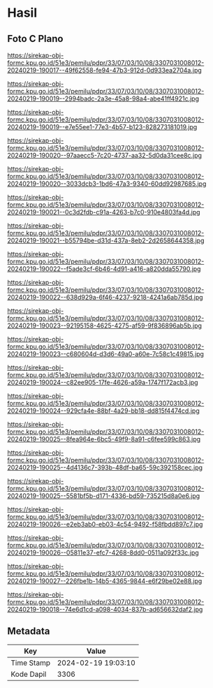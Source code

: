 # Hasil

## Foto C Plano

https://sirekap-obj-formc.kpu.go.id/51e3/pemilu/pdpr/33/07/03/10/08/3307031008012-20240219-190017--49f62558-fe94-47b3-912d-0d933ea2704a.jpg

https://sirekap-obj-formc.kpu.go.id/51e3/pemilu/pdpr/33/07/03/10/08/3307031008012-20240219-190019--2994badc-2a3e-45a8-98a4-abe41ff4921c.jpg

https://sirekap-obj-formc.kpu.go.id/51e3/pemilu/pdpr/33/07/03/10/08/3307031008012-20240219-190019--e7e55ee1-77e3-4b57-b123-828273181019.jpg

https://sirekap-obj-formc.kpu.go.id/51e3/pemilu/pdpr/33/07/03/10/08/3307031008012-20240219-190020--97aaecc5-7c20-4737-aa32-5d0da31cee8c.jpg

https://sirekap-obj-formc.kpu.go.id/51e3/pemilu/pdpr/33/07/03/10/08/3307031008012-20240219-190020--3033dcb3-1bd6-47a3-9340-60dd92987685.jpg

https://sirekap-obj-formc.kpu.go.id/51e3/pemilu/pdpr/33/07/03/10/08/3307031008012-20240219-190021--0c3d2fdb-c91a-4263-b7c0-910e4803fa4d.jpg

https://sirekap-obj-formc.kpu.go.id/51e3/pemilu/pdpr/33/07/03/10/08/3307031008012-20240219-190021--b55794be-d31d-437a-8eb2-2d2658644358.jpg

https://sirekap-obj-formc.kpu.go.id/51e3/pemilu/pdpr/33/07/03/10/08/3307031008012-20240219-190022--f5ade3cf-6b46-4d91-a416-a820dda55790.jpg

https://sirekap-obj-formc.kpu.go.id/51e3/pemilu/pdpr/33/07/03/10/08/3307031008012-20240219-190022--638d929a-6f46-4237-9218-4241a6ab785d.jpg

https://sirekap-obj-formc.kpu.go.id/51e3/pemilu/pdpr/33/07/03/10/08/3307031008012-20240219-190023--92195158-4625-4275-af59-9f836896ab5b.jpg

https://sirekap-obj-formc.kpu.go.id/51e3/pemilu/pdpr/33/07/03/10/08/3307031008012-20240219-190023--c680604d-d3d6-49a0-a60e-7c58c1c49815.jpg

https://sirekap-obj-formc.kpu.go.id/51e3/pemilu/pdpr/33/07/03/10/08/3307031008012-20240219-190024--c82ee905-17fe-4626-a59a-1747f172acb3.jpg

https://sirekap-obj-formc.kpu.go.id/51e3/pemilu/pdpr/33/07/03/10/08/3307031008012-20240219-190024--929cfa4e-88bf-4a29-bb18-dd815f4474cd.jpg

https://sirekap-obj-formc.kpu.go.id/51e3/pemilu/pdpr/33/07/03/10/08/3307031008012-20240219-190025--8fea964e-6bc5-49f9-8a91-c6fee599c863.jpg

https://sirekap-obj-formc.kpu.go.id/51e3/pemilu/pdpr/33/07/03/10/08/3307031008012-20240219-190025--4d4136c7-393b-48df-ba65-59c392158cec.jpg

https://sirekap-obj-formc.kpu.go.id/51e3/pemilu/pdpr/33/07/03/10/08/3307031008012-20240219-190025--5581bf5b-d171-4336-bd59-735215d8a0e6.jpg

https://sirekap-obj-formc.kpu.go.id/51e3/pemilu/pdpr/33/07/03/10/08/3307031008012-20240219-190026--e2eb3ab0-eb03-4c54-9492-f58fbdd897c7.jpg

https://sirekap-obj-formc.kpu.go.id/51e3/pemilu/pdpr/33/07/03/10/08/3307031008012-20240219-190026--05811e37-efc7-4268-8dd0-0511a092f33c.jpg

https://sirekap-obj-formc.kpu.go.id/51e3/pemilu/pdpr/33/07/03/10/08/3307031008012-20240219-190027--226fbe1b-14b5-4365-9844-e6f29be02e88.jpg

https://sirekap-obj-formc.kpu.go.id/51e3/pemilu/pdpr/33/07/03/10/08/3307031008012-20240219-190018--74e6d1cd-a098-4034-837b-ad656632daf2.jpg


## Metadata

| Key        | Value               |
| ---------- | ------------------- |
| Time Stamp | 2024-02-19 19:03:10 |
| Kode Dapil | 3306                |



